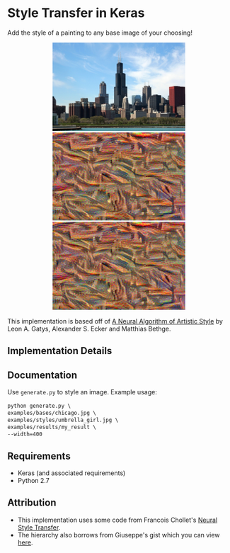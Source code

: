 # Style Transfer in Keras

Add the style of a painting to any base image of your choosing!

<p align="center">
 <img src="./examples/bases/chicago.jpg" width="300px"> <img src="./examples/results/my_result_at_iteration_0.png" width="300px">
 <img src="./examples/results/my_result_at_iteration_0.png" width="300px">
</p>

This implementation is based off of [A Neural Algorithm of Artistic Style](https://arxiv.org/abs/1508.06576) by Leon A. Gatys, Alexander S. Ecker and Matthias Bethge.

## Implementation Details

## Documentation

Use `generate.py` to style an image. Example usage:

```
python generate.py \
examples/bases/chicago.jpg \
examples/styles/umbrella_girl.jpg \
examples/results/my_result \
--width=400
```

## Requirements

- Keras (and associated requirements)
- Python 2.7

## Attribution

- This implementation uses some code from Francois Chollet's [Neural Style Transfer](https://github.com/fchollet/keras/blob/master/examples/neural_style_transfer.py).
- The hierarchy also borrows from Giuseppe's gist which you can view [here](https://gist.github.com/giuseppebonaccorso/ef09a03424c9a49ae9b087bd364a5813).

